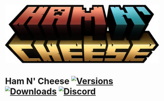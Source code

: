 <img src="https://raw.githubusercontent.com/CoffeeCatRailway/HamNCheese/main/src/main/resources/logo.png"/>

# Ham N' Cheese [![Versions](http://cf.way2muchnoise.eu/versions/273214.svg)](https://www.curseforge.com/minecraft/mc-mods/hamncheese) [![Downloads](http://cf.way2muchnoise.eu/full_273214_downloads.svg)](https://www.curseforge.com/minecraft/mc-mods/hamncheese) [![Discord](https://img.shields.io/discord/416514612977205248?label=discord&logo=discord&color=7289da)](https://discord.com/invite/JM4NjRzZPS)
